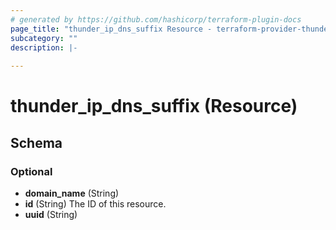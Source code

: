 ```yaml
---
# generated by https://github.com/hashicorp/terraform-plugin-docs
page_title: "thunder_ip_dns_suffix Resource - terraform-provider-thunder"
subcategory: ""
description: |-
  
---
```


# thunder_ip_dns_suffix (Resource)





<!-- schema generated by tfplugindocs -->
## Schema

### Optional

- **domain_name** (String)
- **id** (String) The ID of this resource.
- **uuid** (String)



